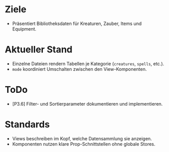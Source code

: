 # Ziele
- Präsentiert Bibliotheksdaten für Kreaturen, Zauber, Items und Equipment.

# Aktueller Stand
- Einzelne Dateien rendern Tabellen je Kategorie (`creatures`, `spells`, etc.).
- `mode` koordiniert Umschalten zwischen den View-Komponenten.

# ToDo
- [P3.6] Filter- und Sortierparameter dokumentieren und implementieren.

# Standards
- Views beschreiben im Kopf, welche Datensammlung sie anzeigen.
- Komponenten nutzen klare Prop-Schnittstellen ohne globale Stores.
